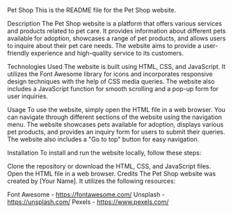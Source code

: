 Pet Shop
This is the README file for the Pet Shop website.

Description
The Pet Shop website is a platform that offers various services and products related to pet care. It provides information about different pets available for adoption, showcases a range of pet products, and allows users to inquire about their pet care needs. The website aims to provide a user-friendly experience and high-quality service to its customers.

Technologies Used
The website is built using HTML, CSS, and JavaScript. It utilizes the Font Awesome library for icons and incorporates responsive design techniques with the help of CSS media queries. The website also includes a JavaScript function for smooth scrolling and a pop-up form for user inquiries.

Usage
To use the website, simply open the HTML file in a web browser. You can navigate through different sections of the website using the navigation menu. The website showcases pets available for adoption, displays various pet products, and provides an inquiry form for users to submit their queries. The website also includes a "Go to top" button for easy navigation.

Installation
To install and run the website locally, follow these steps:

Clone the repository or download the HTML, CSS, and JavaScript files.
Open the HTML file in a web browser.
Credits
The Pet Shop website was created by [Your Name]. It utilizes the following resources:

Font Awesome - https://fontawesome.com/
Unsplash - https://unsplash.com/
Pexels - https://www.pexels.com/
